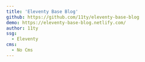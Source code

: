 ```yaml
---
title: 'Eleventy Base Blog'
github: https://github.com/11ty/eleventy-base-blog
demo: https://eleventy-base-blog.netlify.com/
author: 11ty
ssg:
  - Eleventy
cms:
  - No Cms
---
```

